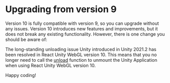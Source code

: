 # Upgrading from version 9

Version 10 is fully compatible with version 9, so you can upgrade without any issues. Version 10 introduces new features and improvements, but it does not break any existing functionality. However, there is one change you should be aware of:

The long-standing unloading issue Unity introduced in Unity 2021.2 has been resolved in React Unity WebGL version 10. This means that you no longer need to call the [unload](/docs/api/unload) function to unmount the Unity Application when using React Unity WebGL version 10.

Happy coding!
